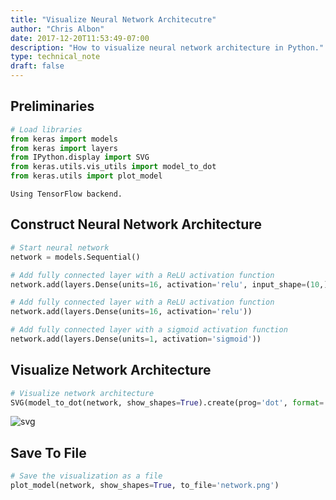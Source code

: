 ```yaml
---
title: "Visualize Neural Network Architecutre"
author: "Chris Albon"
date: 2017-12-20T11:53:49-07:00
description: "How to visualize neural network architecture in Python."
type: technical_note
draft: false
---
```

## Preliminaries


```python
# Load libraries
from keras import models
from keras import layers
from IPython.display import SVG
from keras.utils.vis_utils import model_to_dot
from keras.utils import plot_model
```

    Using TensorFlow backend.
    

## Construct Neural Network Architecture


```python
# Start neural network
network = models.Sequential()

# Add fully connected layer with a ReLU activation function
network.add(layers.Dense(units=16, activation='relu', input_shape=(10,)))

# Add fully connected layer with a ReLU activation function
network.add(layers.Dense(units=16, activation='relu'))

# Add fully connected layer with a sigmoid activation function
network.add(layers.Dense(units=1, activation='sigmoid'))
```

## Visualize Network Architecture


```python
# Visualize network architecture
SVG(model_to_dot(network, show_shapes=True).create(prog='dot', format='svg'))
```




![svg](visualize_neural_network_architecture_6_0.svg)



## Save To File


```python
# Save the visualization as a file
plot_model(network, show_shapes=True, to_file='network.png')
```

